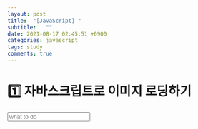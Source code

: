 ```yaml
---
layout: post
title:  "[JavaScript] "
subtitle:   ""
date: 2021-08-17 02:45:51 +0900
categories: javascript
tags: study
comments: true
---
```

<h1>1️⃣ 자바스크립트로 이미지 로딩하기</h1>
<kline></kline>

<form id="A17-todo">
		<input type="text" placeholder="what to do" required />
</form>
<div id="A17-paper">
	<ol id="A17-todo-list"></ol>
</div>

<style>
	#A17-paper {
		background-image: url("https://kirkim.github.io/assets/img/js/delay_application/note.png");
	}
</style>

<script>
	const toDoForm = document.querySelector("#A17-todo");
	const toDoInput = document.querySelector("#A17-todo input");
	const toDoList = document.querySelector("#A17-todo-list");
	const TODO_KEY = "todos";
	let toDos = [];

	function saveToDos() {
		localStorage.setItem(TODO_KEY, JSON.stringify(toDos));
	}

	function deleteToDo(event) {
		const target = event.target.parentElement;
		target.remove();
		toDos = toDos.filter((toDos) => toDos.id !== parseInt(target.id));
		saveToDos();
	}

	function paintToDo(newObj) {
		const newToDoSet = document.createElement("li");
		newToDoSet.id = newObj.id;
		const newToDo = document.createElement("span");
		newToDo.innerText = newObj.text;
		const deleteButton = document.createElement("button");
		deleteButton.innerText = "X";
		deleteButton.addEventListener("click", deleteToDo);
		newToDoSet.appendChild(newToDo);
		newToDoSet.appendChild(deleteButton);
		toDoList.appendChild(newToDoSet);
	}

	function submitFunc(event) {
		event.preventDefault();
		const newInput = toDoInput.value;
		const newObj = {
			text: newInput,
			id: Date.now(),
		}
		toDoInput.value = "";
		toDos.push(newObj);
		saveToDos();
		paintToDo(newObj);
	}

	toDoForm.addEventListener("submit", submitFunc);

	const savedToDos = localStorage.getItem(TODO_KEY);

	if (savedToDos !== null) {
		const parsedToDos = JSON.parse(savedToDos);
		toDos = parsedToDos;
		parsedToDos.forEach(paintToDo);
	}
</script>
